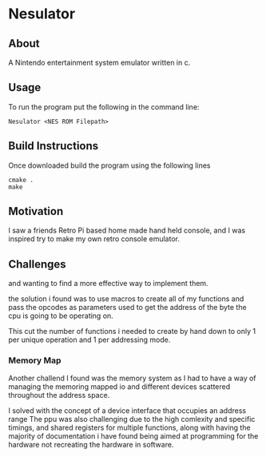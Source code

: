 # Nesulator

## About

A Nintendo entertainment system emulator written in c.

## Usage

To run the program put the following in the command line:

```
Nesulator <NES ROM Filepath>
```

## Build Instructions

Once downloaded build the program using the following lines

```
cmake .
make
```

## Motivation

I saw a friends Retro Pi based home made hand held console,
and I was inspired try to make my own retro console emulator.

## Challenges

and wanting to find a more effective way to implement them.

the solution i found was to use macros to create all of my functions and pass the
opcodes as parameters used to get the address of the byte the cpu is going to be operating on.

This cut the number of functions i needed to create by hand down 
to only 1 per unique operation and 1 per addressing mode.

### Memory Map

Another challend I found was the memory system as I had to have a
way of managing the memoring mapped io and different devices scattered 
throughout the address space.

I solved with the concept of a device interface that occupies an address range 
The ppu was also challenging  due to the high comlexity and specific timings,
and shared registers for multiple functions, along with having the majority
of documentation i have found being aimed at programming for the hardware
not recreating the hardware in software.
